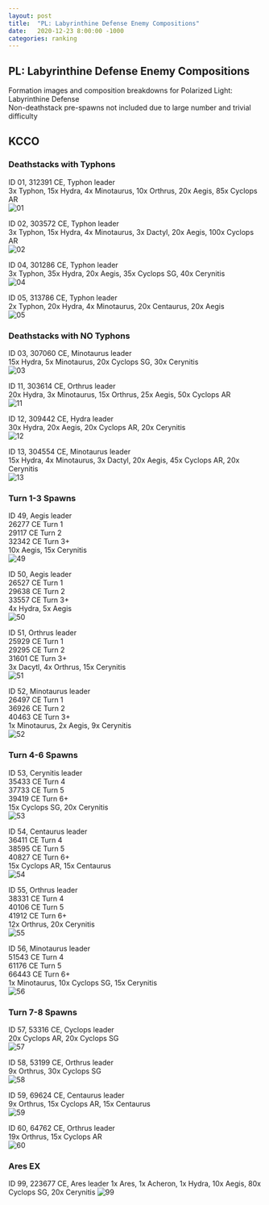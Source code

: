 ```yaml
---
layout: post
title:  "PL: Labyrinthine Defense Enemy Compositions"
date:   2020-12-23 8:00:00 -1000
categories: ranking
---
```


## PL: Labyrinthine Defense Enemy Compositions
Formation images and composition breakdowns for Polarized Light: Labyrinthine Defense<br />
Non-deathstack pre-spawns not included due to large number and trivial difficulty<br />

## KCCO

### Deathstacks with Typhons

ID 01, 312391 CE, Typhon leader<br />
3x Typhon, 15x Hydra, 4x Minotaurus, 10x Orthrus, 20x Aegis, 85x Cyclops AR<br />
![01](/assets/pl-assets/map1/01.png)

ID 02, 303572 CE, Typhon leader<br />
3x Typhon, 15x Hydra, 4x Minotaurus, 3x Dactyl, 20x Aegis, 100x Cyclops AR<br />
![02](/assets/pl-assets/map1/02.png)

ID 04, 301286 CE, Typhon leader<br />
3x Typhon, 35x Hydra, 20x Aegis, 35x Cyclops SG, 40x Cerynitis<br />
![04](/assets/pl-assets/map1/04.png)

ID 05, 313786 CE, Typhon leader<br />
2x Typhon, 20x Hydra, 4x Minotaurus, 20x Centaurus, 20x Aegis<br />
![05](/assets/pl-assets/map1/05.png)

### Deathstacks with NO Typhons

ID 03, 307060 CE, Minotaurus leader<br />
15x Hydra, 5x Minotaurus, 20x Cyclops SG, 30x Cerynitis<br />
![03](/assets/pl-assets/map1/03.png)

ID 11, 303614 CE, Orthrus leader<br />
20x Hydra, 3x Minotaurus, 15x Orthrus, 25x Aegis, 50x Cyclops AR<br />
![11](/assets/pl-assets/map1/11.png)

ID 12, 309442 CE, Hydra leader<br />
30x Hydra, 20x Aegis, 20x Cyclops AR, 20x Cerynitis<br />
![12](/assets/pl-assets/map1/12.png)

ID 13, 304554 CE, Minotaurus leader<br />
15x Hydra, 4x Minotaurus, 3x Dactyl, 20x Aegis, 45x Cyclops AR, 20x Cerynitis<br />
![13](/assets/pl-assets/map1/13.png)

### Turn 1-3 Spawns

ID 49, Aegis leader<br />
26277 CE Turn 1<br />
29117 CE Turn 2<br />
32342 CE Turn 3+<br />
10x Aegis, 15x Cerynitis<br />
![49](/assets/pl-assets/map1/49.png)

ID 50, Aegis leader<br />
26527 CE Turn 1<br />
29638 CE Turn 2<br />
33557 CE Turn 3+<br />
4x Hydra, 5x Aegis<br />
![50](/assets/pl-assets/map1/50.png)

ID 51, Orthrus leader<br />
25929 CE Turn 1<br />
29295 CE Turn 2<br />
31601 CE Turn 3+<br />
3x Dacytl, 4x Orthrus, 15x Cerynitis<br />
![51](/assets/pl-assets/map1/51.png)

ID 52, Minotaurus leader<br />
26497 CE Turn 1<br />
36926 CE Turn 2<br />
40463 CE Turn 3+<br />
1x Minotaurus, 2x Aegis, 9x Cerynitis<br />
![52](/assets/pl-assets/map1/52.png)

### Turn 4-6 Spawns

ID 53, Cerynitis leader<br />
35433 CE Turn 4<br />
37733 CE Turn 5<br />
39419 CE Turn 6+<br />
15x Cyclops SG, 20x Cerynitis<br />
![53](/assets/pl-assets/map1/53.png)

ID 54, Centaurus leader<br />
36411 CE Turn 4<br />
38595 CE Turn 5<br />
40827 CE Turn 6+<br />
15x Cyclops AR, 15x Centaurus<br />
![54](/assets/pl-assets/map1/54.png)

ID 55, Orthrus leader<br />
38331 CE Turn 4<br />
40106 CE Turn 5<br />
41912 CE Turn 6+<br />
12x Orthrus, 20x Cerynitis<br />
![55](/assets/pl-assets/map1/55.png)

ID 56, Minotaurus leader<br />
51543 CE Turn 4<br />
61176 CE Turn 5<br />
66443 CE Turn 6+<br />
1x Minotaurus, 10x Cyclops SG, 15x Cerynitis<br />
![56](/assets/pl-assets/map1/56.png)

### Turn 7-8 Spawns

ID 57, 53316 CE, Cyclops leader<br />
20x Cyclops AR, 20x Cyclops SG<br />
![57](/assets/pl-assets/map1/57.png)

ID 58, 53199 CE, Orthrus leader<br />
9x Orthrus, 30x Cyclops SG<br />
![58](/assets/pl-assets/map1/58.png)

ID 59, 69624 CE, Centaurus leader<br />
9x Orthrus, 15x Cyclops AR, 15x Centaurus<br />
![59](/assets/pl-assets/map1/59.png)

ID 60, 64762 CE, Orthrus leader<br />
19x Orthrus, 15x Cyclops AR<br />
![60](/assets/pl-assets/map1/60.png)

### Ares EX

ID 99, 223677 CE, Ares leader
1x Ares, 1x Acheron, 1x Hydra, 10x Aegis, 80x Cyclops SG, 20x Cerynitis
![99](/assets/pl-assets/map1/99.png)